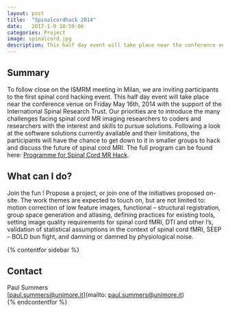 ```yaml
---
layout: post
title:  "Spinalcordhack 2014"
date:   2017-1-9 10:59:06
categories: Project
image: spinalcord.jpg
description: This half day event will take place near the conference venue on Friday May 16th, 2014 with the support of the International Spinal Research Trust.
---
```

## Summary
To follow close on the ISMRM meeting in Milan, we are inviting participants to the first spinal cord hacking event. This half day event will take place near the conference venue on Friday May 16th, 2014 with the support of the International Spinal Research Trust. Our priorities are to introduce the many challenges facing spinal cord MR imaging researchers to coders and researchers with the interest and skills to pursue solutions. Following a look at the software solutions currently available and their limitations, the participants will have the chance to get down to it in smaller groups to hack and discuss the future of spinal cord MRI. The full program can be found here: [Programme for Spinal Cord MR Hack](http://brainhack.org/wp-content/uploads/sites//sites/3/2014/04/Programme-for-Spinal-Cord-MR-Hack.pdf).

## What can I do?
Join the fun ! Propose a project, or join one of the initiatives proposed on-site. The work themes are expected to touch on, but are not limited to: motion correction of low feature images, functional – structural registration, group space generation and atlasing, defining practices for existing tools, setting image quality requirements for spinal cord fMRI, DTI and other I’s, validation of statistical assumptions in the context of spinal cord fMRI, SEEP – BOLD bun fight, and damning or damned by physiological noise.

{% contentfor sidebar %}
## Contact
Paul Summers  
[paul.summers@unimore.it](mailto: paul.summers@unimore.it)  
{% endcontentfor %}

